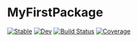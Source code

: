 # MyFirstPackage

[![Stable](https://img.shields.io/badge/docs-stable-blue.svg)](https://JChen901.github.io/MyFirstPackage.jl/stable/)
[![Dev](https://img.shields.io/badge/docs-dev-blue.svg)](https://JChen901.github.io/MyFirstPackage.jl/dev/)
[![Build Status](https://github.com/JChen901/MyFirstPackage.jl/actions/workflows/CI.yml/badge.svg?branch=main)](https://github.com/JChen901/MyFirstPackage.jl/actions/workflows/CI.yml?query=branch%3Amain)
[![Coverage](https://codecov.io/gh/JChen901/MyFirstPackage.jl/branch/main/graph/badge.svg)](https://codecov.io/gh/JChen901/MyFirstPackage.jl)

